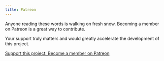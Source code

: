 ```yaml
---
title: Patreon
---
```



Anyone reading these words is walking on fresh snow. Becoming a member on Patreon is a great way to contribute.

Your support truly matters and would greatly accelerate the development of this project. 

[Support this project: Become a member on Patreon](https://www.patreon.com/TiBO_Ukulele)



<BackButton />